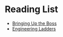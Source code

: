 # Reading List

* [Bringing Up the Boss](https://www.amazon.com/Bringing-Up-Boss-Practical-Managers/dp/1953295010)
* [Engineering Ladders](http://www.engineeringladders.com/)